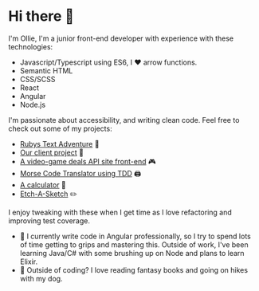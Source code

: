# Hi there 👋

I'm Ollie, I'm a junior front-end developer with experience with these technologies:

- Javascript/Typescript using ES6, I :heart: arrow functions.
- Semantic HTML
- CSS/SCSS
- React
- Angular
- Node.js

I'm passionate about accessibility, and writing clean code.
Feel free to check out some of my projects:

- [Rubys Text Adventure](https://github.com/Ocoldwell/rubyscakeadventuregame)  🐶
- [Our client project](https://github.com/Ocoldwell/KnoWaste)  💚
- [A video-game deals API site front-end](https://github.com/Ocoldwell/apichallenge2) 🎮
- [Morse Code Translator using TDD](https://github.com/Ocoldwell/morsecodetranslatorollie)  🖨️
- [A calculator](https://github.com/Ocoldwell/calculator-project)  🥧
- [Etch-A-Sketch](https://github.com/Ocoldwell/etchasketch)  :pencil2:

I enjoy tweaking with these when I get time as I love refactoring and improving test coverage.

- 🌱  I currently write code in Angular professionally, so I try to spend lots of time getting to grips and mastering this. Outside of work, I've been learning Java/C# with some brushing up on Node and plans to learn Elixir.
- 🐡  Outside of coding? I love reading fantasy books and going on hikes with my dog.
